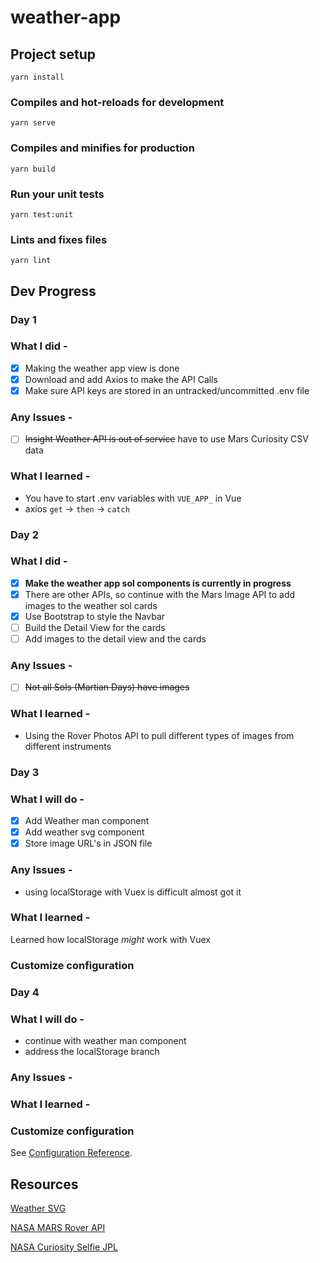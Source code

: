 # weather-app

## Project setup

```
yarn install
```

### Compiles and hot-reloads for development

```
yarn serve
```

### Compiles and minifies for production

```
yarn build
```

### Run your unit tests

```
yarn test:unit
```

### Lints and fixes files

```
yarn lint
```

## Dev Progress

### Day 1

### What I did -

- [x] Making the weather app view is done
- [x] Download and add Axios to make the API Calls
- [x] Make sure API keys are stored in an untracked/uncommitted .env file

### Any Issues -

- [ ] ~~Insight Weather API is out of service~~ have to use Mars Curiosity CSV data

### What I learned -

- You have to start .env variables with `VUE_APP_` in Vue
- axios `get` -> `then` -> `catch`

### Day 2

### What I did -

- [x] **Make the weather app sol components is currently in progress**
- [x] There are other APIs, so continue with the Mars Image API to add images to the weather sol cards
- [x] Use Bootstrap to style the Navbar
- [ ] Build the Detail View for the cards
- [ ] Add images to the detail view and the cards

### Any Issues -

- [ ] ~~Not all Sols (Martian Days) have images~~

### What I learned -

- Using the Rover Photos API to pull different types of images from different instruments

### Day 3

### What I will do -

- [x] Add Weather man component
- [x] Add weather svg component
- [x] Store image URL's in JSON file

### Any Issues -

- using localStorage with Vuex is difficult almost got it

### What I learned -

Learned how localStorage _might_ work with Vuex

### Customize configuration

### Day 4

### What I will do -

- continue with weather man component
- address the localStorage branch

### Any Issues -

### What I learned -

### Customize configuration

See [Configuration Reference](https://cli.vuejs.org/config/).

## Resources

[Weather SVG](https://www.amcharts.com/free-animated-svg-weather-icons/)

[NASA MARS Rover API](https://api.nasa.gov/)

[NASA Curiosity Selfie JPL](https://www.jpl.nasa.gov/images/pia22486-curiositys-dusty-selfie)
